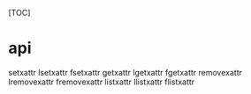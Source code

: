[TOC]
# api
setxattr lsetxattr fsetxattr
getxattr lgetxattr fgetxattr
removexattr lremovexattr fremovexattr
listxattr llistxattr flistxattr
